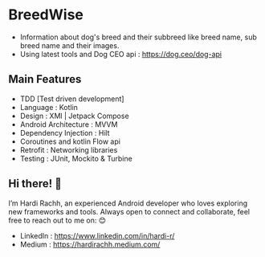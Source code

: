 # BreedWise
- Information about dog's breed and their subbreed like breed name, sub breed name and their images.
- Using latest tools and Dog CEO api : https://dog.ceo/dog-api

## Main Features 
- TDD [Test driven development]
- Language : Kotlin
- Design : XMl | Jetpack Compose
- Android Architecture : MVVM
- Dependency Injection : Hilt
- Coroutines and kotlin Flow api
- Retrofit : Networking libraries
- Testing : JUnit, Mockito & Turbine

## Hi there! 👋
I’m Hardi Rachh, an experienced Android developer who loves exploring new frameworks and tools.
Always open to connect and collaborate, feel free to reach out to me on: 😊

- LinkedIn : https://www.linkedin.com/in/hardi-r/
- Medium : https://hardirachh.medium.com/

  
